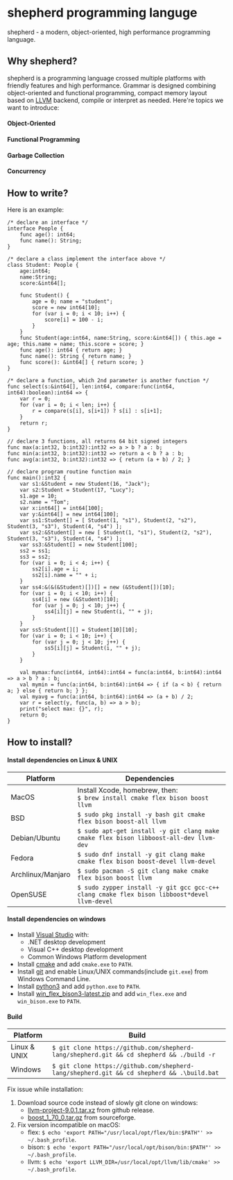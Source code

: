 # shepherd programming languge

shepherd - a modern, object-oriented, high performance programming language.

## Why shepherd?

shepherd is a programming language crossed multiple platforms with friendly features and high performance. Grammar is designed combining object-oriented and functional programming, compact memory layout based on [LLVM](https://llvm.org/) backend, compile or interpret as needed. Here're topics we want to introduce:

#### Object-Oriented
#### Functional Programming
#### Garbage Collection
#### Concurrency

## How to write?

Here is an example:

```
/* declare an interface */
interface People {
    func age(): int64;
    func name(): String;
}

/* declare a class implement the interface above */
class Student: People {
    age:int64;
    name:String;
    score:&int64[];

    func Student() {
        age = 0; name = "student"; 
        score = new int64[10];
        for (var i = 0; i < 10; i++) {
            score[i] = 100 - i;
        }
    }
    func Student(age:int64, name:String, score:&int64[]) { this.age = age; this.name = name; this.score = score; }
    func age(): int64 { return age; }
    func name(): String { return name; }
    func score(): &int64[] { return score; }
}

/* declare a function, which 2nd parameter is another function */
func select(s:&int64[], len:int64, compare:func(int64, int64):boolean):int64 => {
    var r = 0;
    for (var i = 0; i < len; i++) {
        r = compare(s[i], s[i+1]) ? s[i] : s[i+1];
    }
    return r;
}

// declare 3 functions, all returns 64 bit signed integers
func max(a:int32, b:int32):int32 => a > b ? a : b;
func min(a:int32, b:int32):int32 => return a < b ? a : b;
func avg(a:int32, b:int32):int32 => { return (a + b) / 2; }

// declare program routine function main
func main():int32 {
    var s1:&Student = new Student(16, "Jack");
    var s2:Student = Student(17, "Lucy");
    s1.age = 10;
    s2.name = "Tom";
    var x:int64[] = int64[100];
    var y:&int64[] = new int64[100];
    var ss1:Student[] = [ Student(1, "s1"), Student(2, "s2"), Student(3, "s3"), Student(4, "s4") ];
    var ss2:&Student[] = new [ Student(1, "s1"), Student(2, "s2"), Student(3, "s3"), Student(4, "s4") ];
    var ss3:&Student[] = new Student[100];
    ss2 = ss1;
    ss3 = ss2;
    for (var i = 0; i < 4; i++) {
        ss2[i].age = i;
        ss2[i].name = "" + i;
    }
    var ss4:&(&(&Student)[])[] = new (&Student[])[10];
    for (var i = 0; i < 10; i++) {
        ss4[i] = new (&Student)[10];
        for (var j = 0; j < 10; j++) {
            ss4[i][j] = new Student(i, "" + j);
        }
    }
    var ss5:Student[][] = Student[10][10];
    for (var i = 0; i < 10; i++) {
        for (var j = 0; j < 10; j++) {
            ss5[i][j] = Student(i, "" + j);
        }
    }

    val mymax:func(int64, int64):int64 = func(a:int64, b:int64):int64 => a > b ? a : b;
    val mymin = func(a:int64, b:int64):int64 => { if (a < b) { return a; } else { return b; } };
    val myavg = func(a:int64, b:int64):int64 => (a + b) / 2;
    var r = select(y, func(a, b) => a > b);
    print("select max: {}", r);
    return 0;
}
```

## How to install?

#### Install dependencies on Linux & UNIX

| Platform          |  Dependencies                                                                               |
|-------------------|---------------------------------------------------------------------------------------------|
| MacOS             | Install Xcode, homebrew, then:<br>`$ brew install cmake flex bison boost llvm`              |
| BSD               | `$ sudo pkg install -y bash git cmake flex bison boost-all llvm`                            |
| Debian/Ubuntu     | `$ sudo apt-get install -y git clang make cmake flex bison libboost-all-dev llvm-dev`       |
| Fedora            | `$ sudo dnf install -y git clang make cmake flex bison boost-devel llvm-devel`              |
| Archlinux/Manjaro | `$ sudo pacman -S git clang make cmake flex bison boost llvm`                               |
| OpenSUSE          | `$ sudo zypper install -y git gcc gcc-c++ clang cmake flex bison libboost*devel llvm-devel` |

#### Install dependencies on windows

* Install [Visual Studio](https://visualstudio.microsoft.com/downloads/) with:
    * .NET desktop development
    * Visual C++ desktop development
    * Common Windows Platform development
* Install [cmake](https://cmake.org/download/) and add `cmake.exe` to `PATH`.
* Install [git](https://git-scm.com/downloads) and enable Linux/UNIX commands(include `git.exe`) from Windows Command Line.
* Install [python3](https://www.python.org/downloads/) and add `python.exe` to `PATH`.
* Install [win_flex_bison3-latest.zip](https://sourceforge.net/projects/winflexbison/files/) and add `win_flex.exe` and `win_bison.exe` to `PATH`.

#### Build

| Platform     | Build                                                                                     |
|--------------|-------------------------------------------------------------------------------------------|
| Linux & UNIX | `$ git clone https://github.com/shepherd-lang/shepherd.git && cd shepherd && ./build -r`  |
| Windows      | `$ git clone https://github.com/shepherd-lang/shepherd.git && cd shepherd && .\build.bat` |

Fix issue while installation:
1. Download source code instead of slowly git clone on windows:
    * [llvm-project-9.0.1.tar.xz](https://github.com/llvm/llvm-project/releases/tag/llvmorg-9.0.1) from github release.
    * [boost_1_70_0.tar.gz](https://sourceforge.net/projects/boost/files/boost/1.70.0/) from sourceforge.
2. Fix version incompatible on macOS:
    * flex: `$ echo 'export PATH="/usr/local/opt/flex/bin:$PATH"' >> ~/.bash_profile`.
    * bison: `$ echo 'export PATH="/usr/local/opt/bison/bin:$PATH"' >> ~/.bash_profile`.
    * llvm: `$ echo 'export LLVM_DIR=/usr/local/opt/llvm/lib/cmake' >> ~/.bash_profile`.
